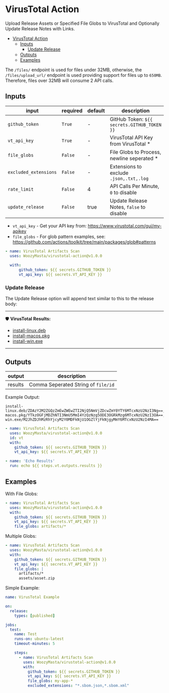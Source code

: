 # VirusTotal Action

Upload Release Assets or Specified File Globs to VirusTotal and Optionally Update Release Notes with Links.

* [VirusTotal Action](#virustotal-action)
  * [Inputs](#inputs)
    * [Update Release](#update-release)
  * [Outputs](#outputs)
  * [Examples](#examples)

The `/files/` endpoint is used for files under 32MB, otherwise,
the `/files/upload_url/` endpoint is used providing support
for files up to `650MB`. Therefore, files over 32MB will consume 2 API calls.

## Inputs

| input                 | required | default | description                                 |
| --------------------- | -------- | ------- | ------------------------------------------- |
| `github_token`        | `True`   | -       | GitHub Token: `${{ secrets.GITHUB_TOKEN }}` |
| `vt_api_key`          | `True`   | -       | VirusTotal API Key from VirusTotal \*       |
| `file_globs`          | `False`  | -       | File Globs to Process, newline seperated \* |
| `excluded_extensions` | `False`  | -       | Extensions to exclude `.json,.txt,.log`     |
| `rate_limit`          | `False`  | 4       | API Calls Per Minute, `0` to disable        |
| `update_release`      | `False`  | true    | Update Release Notes, `false` to disable    |

* `vt_api_key` - Get your API key from: <https://www.virustotal.com/gui/my-apikey>
* `file_globs` - For glob pattern examples, see: <https://github.com/actions/toolkit/tree/main/packages/glob#patterns>

```yaml
- name: VirusTotal Artifacts Scan
  uses: WoozyMasta/virustotal-action@v1.0.0
            
  with:
      github_token: ${{ secrets.GITHUB_TOKEN }}
      vt_api_key: ${{ secrets.VT_API_KEY }}
```

### Update Release

The Update Release option will append text similar to this to the release body:

---

🛡️ **VirusTotal Results:**

* [install-linux.deb](https://www.virustotal.com/gui/file-analysis/ZDAzY2M2ZGQzZmEwZWEwZTI2NjQ5NmVjZDcwZmY0YTY6MTcxNzU2NzI3Ng==)
* [install-macos.pkg](https://www.virustotal.com/gui/file-analysis/YTkzOGFjMDZhNTI3NmU5MmI4YzQzNzg5ODE3OGRkMzg6MTcxNzU2NzI3OA==)
* [install-win.exe](https://www.virustotal.com/gui/file-analysis/M2JhZDJhMzRhYjcyM2Y0MDFkNjU1OGZlYjFkNjgyMmY6MTcxNzU2NzI4MA==)

---

## Outputs

| output  | description                         |
| ------- | ----------------------------------- |
| results | Comma Seperated String of `file/id` |

Example Output:

```text
install-linux.deb/ZDAzY2M2ZGQzZmEwZWEwZTI2NjQ5NmVjZDcwZmY0YTY6MTcxNzU2NzI3Ng==,install-macos.pkg/YTkzOGFjMDZhNTI3NmU5MmI4YzQzNzg5ODE3OGRkMzg6MTcxNzU2NzI3OA==,install-win.exe/M2JhZDJhMzRhYjcyM2Y0MDFkNjU1OGZlYjFkNjgyMmY6MTcxNzU2NzI4MA==
```

```yaml
- name: VirusTotal Artifacts Scan
  uses: WoozyMasta/virustotal-action@v1.0.0
  id: vt
  with:
    github_token: ${{ secrets.GITHUB_TOKEN }}
    vt_api_key: ${{ secrets.VT_API_KEY }}

- name: 'Echo Results'
  run: echo ${{ steps.vt.outputs.results }}
```

## Examples

With File Globs:

```yaml
- name: VirusTotal Artifacts Scan
  uses: WoozyMasta/virustotal-action@v1.0.0
  with:
    github_token: ${{ secrets.GITHUB_TOKEN }}
    vt_api_key: ${{ secrets.VT_API_KEY }}
    file_globs: artifacts/*
```

Multiple Globs:

```yaml
- name: VirusTotal Artifacts Scan
  uses: WoozyMasta/virustotal-action@v1.0.0
  with:
    github_token: ${{ secrets.GITHUB_TOKEN }}
    vt_api_key: ${{ secrets.VT_API_KEY }}
    file_globs: |
      artifacts/*
      assets/asset.zip
```

Simple Example:

```yaml
name: VirusTotal Example

on:
  release:
    types: [published]

jobs:
  test:
    name: Test
    runs-on: ubuntu-latest
    timeout-minutes: 5

    steps:
      - name: VirusTotal Artifacts Scan
        uses: WoozyMasta/virustotal-action@v1.0.0
        with:
          github_token: ${{ secrets.GITHUB_TOKEN }}
          vt_api_key: ${{ secrets.VT_API_KEY }}
          file_globs: my-app-*
          excluded_extensions: "*.sbom.json,*.sbom.xml"
```
